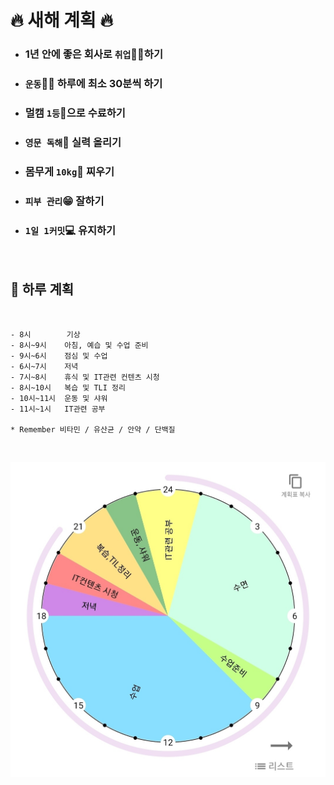 # 🔥 **새해 계획** 🔥

- ### **1년 안에 좋은 회사로 `취업`👨‍💼하기**
- ### **`운동`🏃‍♂️ 하루에 최소 30분씩 하기**
- ### **멀캠 `1등`💯으로 수료하기**
- ### **`영문 독해`📖 실력 올리기**
- ### **몸무게 `10kg`🍖 찌우기**
- ### **`피부 관리`😁 잘하기**
- ### **`1일 1커밋`💻 유지하기**

<br/>

## 🌈 **하루 계획**

<br/>

```
- 8시        기상
- 8시~9시    아침, 예습 및 수업 준비
- 9시~6시    점심 및 수업
- 6시~7시    저녁
- 7시~8시    휴식 및 IT관련 컨텐츠 시청
- 8시~10시   복습 및 TLI 정리
- 10시~11시  운동 및 샤워
- 11시~1시   IT관련 공부

* Remember 비타민 / 유산균 / 안약 / 단백질
```

<br/>

![DailyPlan](https://raw.githubusercontent.com/Code-Sloth/TIL/master/image/dailyplan.jpg)
